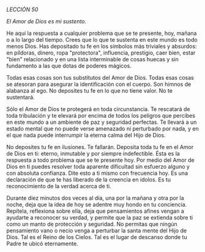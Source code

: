 *LECCIÓN 50*

*El Amor de Dios es mi sustento.*

He aquí la respuesta a cualquier problema que se te presente, hoy, mañana o a lo largo del tiempo. Crees que lo que te sustenta en este mundo es todo menos Dios. Has depositado tu fe en los símbolos más triviales y absurdos: en píldoras, dinero, ropa "protectora", influencia, prestigio, caer bien, estar "bien" relacionado y en una lista interminable de cosas huecas y sin fundamento a las que dotas de poderes mágicos.

Todas esas cosas son tus substitutos del Amor de Dios. Todas esas cosas se atesoran para asegurar la identificación con el cuerpo. Son himnos de alabanza al ego. No deposites tu fe en lo que no tiene valor. No te sustentará.

Sólo el Amor de Dios te protegerá en toda circunstancia. Te rescatará de toda tribulación y te elevará por encima de todos los peligros que percibes en este mundo a un ambiente de paz y seguridad perfectas. Te llevará a un estado mental que no puede verse amenazado ni perturbado por nada, y en el que nada puede interrumpir la eterna calma del Hijo de Dios.

No deposites tu fe en ilusiones. Te fallarán. Deposita toda tu fe en el Amor de Dios en ti: eterno, inmutable y por siempre indefectible. Ésta es la respuesta a todo problema que se te presente hoy. Por medio del Amor de Dios en ti puedes resolver toda aparente dificultad sin esfuerzo alguno y con absoluta confianza. Dite esto a ti mismo con frecuencia hoy. Es una declaración de que te has liberado de la creencia en ídolos. Es tu reconocimiento de la verdad acerca de ti.

Durante diez minutos dos veces al día, una por la mañana y otra por la noche, deja que la idea de hoy se adentre muy hondo en tu conciencia. Repítela, reflexiona sobre ella, deja que pensamientos afines vengan a ayudarte a reconocer su verdad, y permite que la paz se extienda sobre ti como un manto de protección y seguridad. No permitas que ningún pensamiento vano o necio venga a perturbar la santa mente del Hijo de Dios. Tal es el Reino de los Cielos. Tal es el lugar de descanso donde tu Padre te ubicó eternamente.